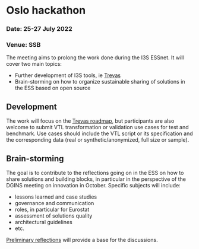 # Oslo hackathon

### Date: 25-27 July 2022
### Venue: SSB


The meeting aims to prolong the work done during the I3S ESSnet. It will cover two main topics:

* Further development of I3S tools, ie [Trevas](https://github.com/InseeFr/Trevas)
* Brain-storming on how to organize sustainable sharing of solutions in the ESS based on open source

## Development

The work will focus on the [Trevas roadmap](https://github.com/InseeFr/Trevas/milestone/4), but participants are also welcome to submit VTL transformation or validation use cases for test and benchmark. Use cases should include the VTL script or its specification and the corresponding data (real or synthetic/anonymized, full size or sample).

## Brain-storming

The goal is to contribute to the reflections going on in the ESS on how to share solutions and building blocks, in particular in the perspective of the DGINS meeting on innovation in October. Specific subjects will include:

* lessons learned and case studies 
* governance and communication
* roles, in particular for Eurostat
* assessment of solutions quality
* architectural guidelines
* etc.

[Preliminary reflections](../ssm/shared-statistical-methods.md) will provide a base for the discussions.